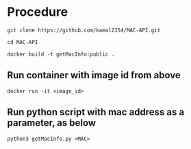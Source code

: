 # Procedure
```
git clone https://github.com/kamal2354/MAC-API.git

cd MAC-API

docker build -t getMacInfo:public .
```
## Run container with image id from above
```
docker run -it <image_id>
```
## Run python script with mac address as a parameter, as below
```
python3 getMacInfo.py <MAC>
```
